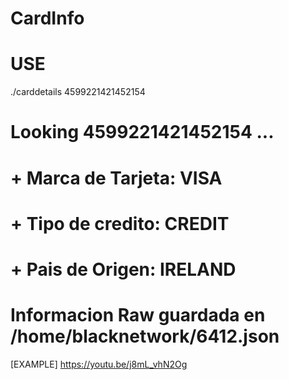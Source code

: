# CardInfo
# USE
./carddetails 4599221421452154 
# Looking 4599221421452154 ...
#  +  Marca de Tarjeta: VISA
#  +  Tipo de credito: CREDIT
#  +  Pais de Origen: IRELAND
# Informacion Raw guardada en /home/blacknetwork/6412.json
[EXAMPLE] https://youtu.be/j8mL_vhN2Og
